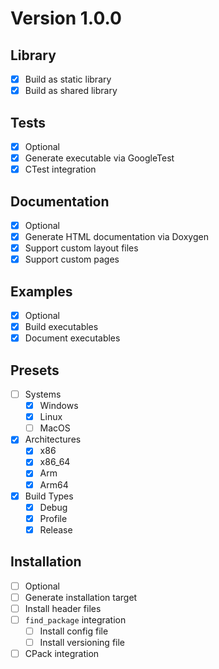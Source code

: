 # Version 1.0.0

## Library
- [X] Build as static library
- [X] Build as shared library

## Tests
- [X] Optional
- [X] Generate executable via GoogleTest
- [X] CTest integration

## Documentation
- [X] Optional
- [X] Generate HTML documentation via Doxygen
- [X] Support custom layout files
- [X] Support custom pages

## Examples
- [X] Optional
- [X] Build executables
- [X] Document executables 

## Presets
- [ ] Systems
  - [X] Windows
  - [X] Linux
  - [ ] MacOS
- [X] Architectures
  - [X] x86
  - [X] x86_64
  - [X] Arm
  - [X] Arm64
- [X] Build Types
  - [X] Debug
  - [X] Profile
  - [X] Release

## Installation
- [ ] Optional
- [ ] Generate installation target
- [ ] Install header files
- [ ] `find_package` integration
  - [ ] Install config file
  - [ ] Install versioning file
- [ ] CPack integration